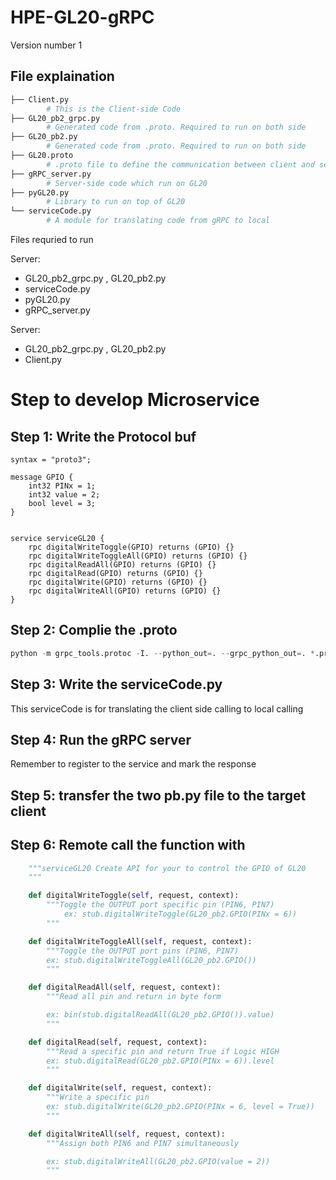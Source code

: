 # HPE-GL20-gRPC
Version number 1

## File explaination
```sh
├── Client.py
        # This is the Client-side Code 
├── GL20_pb2_grpc.py
        # Generated code from .proto. Required to run on both side
├── GL20_pb2.py
        # Generated code from .proto. Required to run on both side
├── GL20.proto
        # .proto file to define the communication between client and server
├── gRPC_server.py
        # Server-side code which run on GL20
├── pyGL20.py
        # Library to run on top of GL20
└── serviceCode.py
        # A module for translating code from gRPC to local
```
Files requried to run

Server:
- GL20_pb2_grpc.py ,  GL20_pb2.py
- serviceCode.py
- pyGL20.py
- gRPC_server.py

Server:
- GL20_pb2_grpc.py ,  GL20_pb2.py
- Client.py

# Step to develop Microservice
## Step 1: Write the Protocol buf
```
syntax = "proto3";

message GPIO {
    int32 PINx = 1;
    int32 value = 2;
    bool level = 3;
}


service serviceGL20 {
    rpc digitalWriteToggle(GPIO) returns (GPIO) {}
    rpc digitalWriteToggleAll(GPIO) returns (GPIO) {}
    rpc digitalReadAll(GPIO) returns (GPIO) {}
    rpc digitalRead(GPIO) returns (GPIO) {}
    rpc digitalWrite(GPIO) returns (GPIO) {}
    rpc digitalWriteAll(GPIO) returns (GPIO) {}
}

```

## Step 2: Complie the .proto 

```py
python -m grpc_tools.protoc -I. --python_out=. --grpc_python_out=. *.proto
```

## Step 3: Write the serviceCode.py
This serviceCode is for translating the client side calling to local calling

## Step 4: Run the gRPC server
Remember to register to the service and mark the response

## Step 5: transfer the two pb.py file to the target client

## Step 6: Remote call the function with

```py
    """serviceGL20 Create API for your to control the GPIO of GL20 
    """

    def digitalWriteToggle(self, request, context):
        """Toggle the OUTPUT port specific pin (PIN6, PIN7)
            ex: stub.digitalWriteToggle(GL20_pb2.GPIO(PINx = 6))
        """

    def digitalWriteToggleAll(self, request, context):
        """Toggle the OUTPUT port pins (PIN6, PIN7)
        ex: stub.digitalWriteToggleAll(GL20_pb2.GPIO())
        """

    def digitalReadAll(self, request, context):
        """Read all pin and return in byte form

        ex: bin(stub.digitalReadAll(GL20_pb2.GPIO()).value)
        """

    def digitalRead(self, request, context):
        """Read a specific pin and return True if Logic HIGH
        ex: stub.digitalRead(GL20_pb2.GPIO(PINx = 6)).level
        """

    def digitalWrite(self, request, context):
        """Write a specific pin
        ex: stub.digitalWrite(GL20_pb2.GPIO(PINx = 6, level = True))
        """

    def digitalWriteAll(self, request, context):
        """Assign both PIN6 and PIN7 simultaneously

        ex: stub.digitalWriteAll(GL20_pb2.GPIO(value = 2))
        """
```



